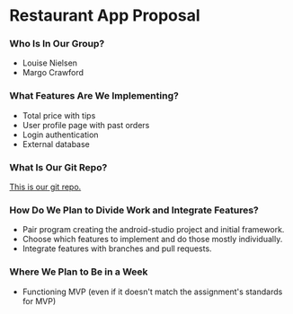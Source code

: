 # Restaurant App Proposal

### Who Is In Our Group?
* Louise Nielsen
* Margo Crawford

### What Features Are We Implementing?
* Total price with tips
* User profile page with past orders
* Login authentication
* External database

### What Is Our Git Repo?
[This is our git repo.](https://github.com/nielsenlouise/restaurant_app)


### How Do We Plan to Divide Work and Integrate Features?
* Pair program creating the android-studio project and initial framework.
* Choose which features to implement and do those mostly individually.
* Integrate features with branches and pull requests.


### Where We Plan to Be in a Week
* Functioning MVP (even if it doesn't match the assignment's standards for MVP)
